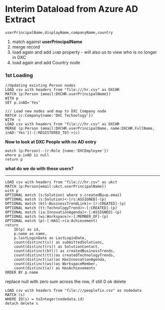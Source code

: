 # Interim Dataload from Azure AD Extract

`userPrincipalName,displayName,companyName,country`

1. match against **userPrincipalName**
1. merge record
1. load again and add `inAD` property - will also us to view who is no longer in DXC
1. load again and add Country node


### 1st Loading

~~~
//Updating existing Person nodes
LOAD csv with headers from "file:///hr.csv" as DXCHR
MATCH (p:Person {email:DXCHR.userPrincipalName})
WITH p
SET p.inAD='Yes'
~~~

~~~
/// Load new nodes and map to DXC Company node
MATCH (c:Company{name:'DXC Technology'}) 
WITH  c
LOAD csv with headers from "file:///hr.csv" as DXCHR
MERGE (p:Person {email:DXCHR.userPrincipalName, name:DXCHR.FullName, inAD:'Yes'})-[:REGISTERED_TO]->(c)
~~~


**Now to look at DXC People with no AD entry**

~~~
match (p:Person)--(r:Role {name:'DXCEmployee'})
where p.inAD is null
return p
~~~

**what do we do with these users?**


----

~~~
LOAD csv with headers from "file:///hr.csv" as ukct
MATCH (p:Person{email:ukct.userPrincipalName})
with p
OPTIONAL match (s:Solution) where s.createdBy=p.email
OPTIONAL match (s:Solution)<-[rs:ASSIGNED]-(p)
OPTIONAL match (btl:BusinessTrendLink)<-[r:CREATED]-(p)
OPTIONAL match (tt:TechnologyTrend)<-[:CREATED]-(p)
OPTIONAL match (ia:InnovationAgenda)<-[:ASSIGNED]-(p)
OPTIONAL match (ws:Workspace)<-[:MEMBER_OF]-(p)
OPTIONAL match (p)-[:HAS]->(a:Achievement)
return 
	ID(p) as id,
	p.name as name,
    p.lastLoginDate as LastLoginDate,
    count(distinct(s)) as submittedSolutions,
    count(distinct(rs)) as SolutionContact,
    count(distinct(btl)) as createdBusinessTrends,
    count(distinct(tt))as createdTechnologyTrends,
    count(distinct(ia))as HasInnovationAgenda,
    count(distinct(ws))as WorkspaceMember,
    count(distinct(a)) as HasAchievements
ORDER BY p.name
~~~

replace null with zero
sum across the row, if still 0 ok delete

~~~
LOAD csv with headers from "file:///peoplefix.csv" as nodedata 
MATCH (s) 
WHERE ID(s) = toInteger(nodedata.id)
detach delete s
~~~